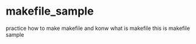 # makefile_sample
practice how to make makefile and konw what is makefile
this is makefile sample


